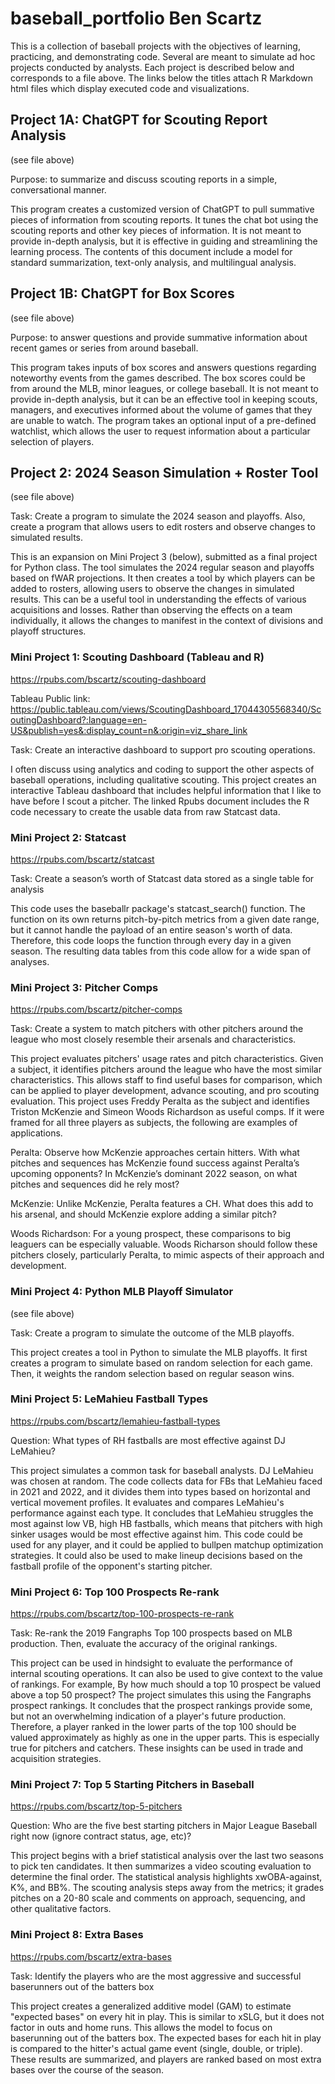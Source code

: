 # baseball_portfolio Ben Scartz
This is a collection of baseball projects with the objectives of learning, practicing, and demonstrating code. Several are meant to simulate ad hoc projects conducted by analysts. Each project is described below and corresponds to a file above. The links below the titles attach R Markdown html files which display executed code and visualizations. 

## Project 1A: ChatGPT for Scouting Report Analysis
(see file above)

Purpose: to summarize and discuss scouting reports in a simple, conversational manner.

This program creates a customized version of ChatGPT to pull summative pieces of information from scouting reports. It tunes the chat bot using the scouting reports and other key pieces of information. It is not meant to provide in-depth analysis, but it is effective in guiding and streamlining the learning process. The contents of this document include a model for standard summarization, text-only analysis, and multilingual analysis.

## Project 1B: ChatGPT for Box Scores
(see file above)

Purpose: to answer questions and provide summative information about recent games or series from around baseball.

This program takes inputs of box scores and answers questions regarding noteworthy events from the games described. The box scores could be from around the MLB, minor leagues, or college baseball. It is not meant to provide in-depth analysis, but it can be an effective tool in keeping scouts, managers, and executives informed about the volume of games that they are unable to watch. The program takes an optional input of a pre-defined watchlist, which allows the user to request information about a particular selection of players. 

## Project 2: 2024 Season Simulation + Roster Tool
(see file above)

Task: Create a program to simulate the 2024 season and playoffs. Also, create a program that allows users to edit rosters and observe changes to simulated results.

This is an expansion on Mini Project 3 (below), submitted as a final project for Python class. The tool simulates the 2024 regular season and playoffs based on fWAR projections. It then creates a tool by which players can be added to rosters, allowing users to observe the changes in simulated results. This can be a useful tool in understanding the effects of various acquisitions and losses. Rather than observing the effects on a team individually, it allows the changes to manifest in the context of divisions and playoff structures.

### Mini Project 1: Scouting Dashboard (Tableau and R)
https://rpubs.com/bscartz/scouting-dashboard

Tableau Public link: https://public.tableau.com/views/ScoutingDashboard_17044305568340/ScoutingDashboard?:language=en-US&publish=yes&:display_count=n&:origin=viz_share_link

Task: Create an interactive dashboard to support pro scouting operations.

I often discuss using analytics and coding to support the other aspects of baseball operations, including qualitative scouting. This project creates an interactive Tableau dashboard that includes helpful information that I like to have before I scout a pitcher. The linked Rpubs document includes the R code necessary to create the usable data from raw Statcast data. 

### Mini Project 2: Statcast
https://rpubs.com/bscartz/statcast

Task: Create a season’s worth of Statcast data stored as a single table for analysis

This code uses the baseballr package's statcast_search() function. The function on its own returns pitch-by-pitch metrics from a given date range, but it cannot handle the payload of an entire season's worth of data. Therefore, this code loops the function through every day in a given season. The resulting data tables from this code allow for a wide span of analyses.

### Mini Project 3: Pitcher Comps
https://rpubs.com/bscartz/pitcher-comps

Task: Create a system to match pitchers with other pitchers around the league who most closely resemble their arsenals and characteristics.

This project evaluates pitchers' usage rates and pitch characteristics. Given a subject, it identifies pitchers around the league who have the most similar characteristics. This allows staff to find useful bases for comparison, which can be applied to player development, advance scouting, and pro scouting evaluation. This project uses Freddy Peralta as the subject and identifies Triston McKenzie and Simeon Woods Richardson as useful comps. If it were framed for all three players as subjects, the following are examples of applications.

Peralta: Observe how McKenzie approaches certain hitters. With what pitches and sequences has McKenzie found success against Peralta’s upcoming opponents? In McKenzie’s dominant 2022 season, on what pitches and sequences did he rely most?

McKenzie: Unlike McKenzie, Peralta features a CH. What does this add to his arsenal, and should McKenzie explore adding a similar pitch?

Woods Richardson: For a young prospect, these comparisons to big leaguers can be especially valuable. Woods Richarson should follow these pitchers closely, particularly Peralta, to mimic aspects of their approach and development.

### Mini Project 4: Python MLB Playoff Simulator
(see file above)

Task: Create a program to simulate the outcome of the MLB playoffs.

This project creates a tool in Python to simulate the MLB playoffs. It first creates a program to simulate based on random selection for each game. Then, it weights the random selection based on regular season wins. 

### Mini Project 5: LeMahieu Fastball Types
https://rpubs.com/bscartz/lemahieu-fastball-types

Question: What types of RH fastballs are most effective against DJ LeMahieu?

This project simulates a common task for baseball analysts. DJ LeMahieu was chosen at random. The code collects data for FBs that LeMahieu faced in 2021 and 2022, and it divides them into types based on horizontal and vertical movement profiles. It evaluates and compares LeMahieu's performance against each type. It concludes that LeMahieu struggles the most against low VB, high HB fastballs, which means that pitchers with high sinker usages would be most effective against him. This code could be used for any player, and it could be applied to bullpen matchup optimization strategies. It could also be used to make lineup decisions based on the fastball profile of the opponent's starting pitcher.

### Mini Project 6: Top 100 Prospects Re-rank
https://rpubs.com/bscartz/top-100-prospects-re-rank

Task: Re-rank the 2019 Fangraphs Top 100 prospects based on MLB production. Then, evaluate the accuracy of the original rankings.

This project can be used in hindsight to evaluate the performance of internal scouting operations. It can also be used to give context to the value of rankings. For example, By how much should a top 10 prospect be valued above a top 50 prospect? The project simulates this using the Fangraphs prospect rankings. It concludes that the prospect rankings provide some, but not an overwhelming indication of a player's future production. Therefore, a player ranked in the lower parts of the top 100 should be valued approximately as highly as one in the upper parts. This is especially true for pitchers and catchers. These insights can be used in trade and acquisition strategies.

### Mini Project 7: Top 5 Starting Pitchers in Baseball
https://rpubs.com/bscartz/top-5-pitchers

Question: Who are the five best starting pitchers in Major League Baseball right now (ignore contract status, age, etc)?

This project begins with a brief statistical analysis over the last two seasons to pick ten candidates. It then summarizes a video scouting evaluation to determine the final order. The statistical analysis highlights xwOBA-against, K%, and BB%. The scouting analysis steps away from the metrics; it grades pitches on a 20-80 scale and comments on approach, sequencing, and other qualitative factors. 

### Mini Project 8: Extra Bases
https://rpubs.com/bscartz/extra-bases

Task: Identify the players who are the most aggressive and successful baserunners out of the batters box

This project creates a generalized additive model (GAM) to estimate "expected bases" on every hit in play. This is similar to xSLG, but it does not factor in outs and home runs. This allows the model to focus on baserunning out of the batters box. The expected bases for each hit in play is compared to the hitter's actual game event (single, double, or triple). These results are summarized, and players are ranked based on most extra bases over the course of the season. 


